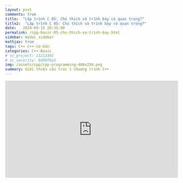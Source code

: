 ```yaml
---
layout: post
comments: true
title:  "Lâp trình C 05: Chú thích và trình bày có quan trọng?"
title2:  "Lâp trình C 05: Chú thích và trình bày có quan trọng?"
date:   2024-09-15 20:35:00
permalink: /cpp-basic-05-chu-thich-va-trinh-bay.html
sidebar: mydoc_sidebar
mathjax: true
tags: C++ C++-cơ-bản
categories: C++-Basic
# sc_project: 11213301
# sc_security: 8d50f6a5
img: /assets/cpp/cpp-programming-400x250.png
summary: Giới thiệu cấu trúc 1 chương trình C++
---
```

<iframe width="560" height="315" src="https://www.youtube.com/embed/7CBcVhMloJU?si=_SGfTO6zO0clXS2-" title="YouTube video player" frameborder="0" allow="accelerometer; autoplay; clipboard-write; encrypted-media; gyroscope; picture-in-picture; web-share" referrerpolicy="strict-origin-when-cross-origin" allowfullscreen></iframe>